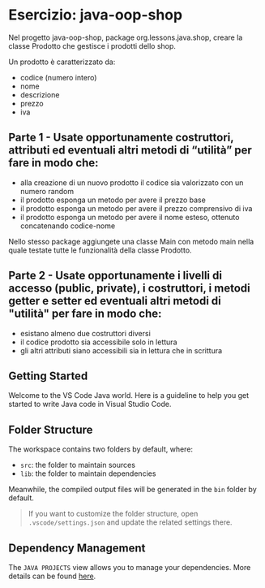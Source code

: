 # Esercizio: java-oop-shop

Nel progetto java-oop-shop, package org.lessons.java.shop, creare la classe Prodotto che gestisce i prodotti dello shop. 

Un prodotto è caratterizzato da:
- codice (numero intero)
- nome
- descrizione
- prezzo
- iva

## Parte 1 - Usate opportunamente costruttori, attributi ed eventuali altri metodi di “utilità” per fare in modo che:
- alla creazione di un nuovo prodotto il codice sia valorizzato con un numero random
- il prodotto esponga un metodo per avere il prezzo base 
- il prodotto esponga un metodo per avere il prezzo comprensivo di iva
- il prodotto esponga un metodo per avere il nome esteso, ottenuto concatenando codice-nome

Nello stesso package aggiungete una classe Main con metodo main nella quale testate tutte le funzionalità della classe Prodotto.

## Parte 2 - Usate opportunamente i livelli di accesso (public, private), i costruttori, i metodi getter e setter ed eventuali altri metodi di "utilità" per fare in modo che:
- esistano almeno due costruttori diversi
- il codice prodotto sia accessibile solo in lettura
- gli altri attributi siano accessibili sia in lettura che in scrittura

## Getting Started

Welcome to the VS Code Java world. Here is a guideline to help you get started to write Java code in Visual Studio Code.

## Folder Structure

The workspace contains two folders by default, where:

- `src`: the folder to maintain sources
- `lib`: the folder to maintain dependencies

Meanwhile, the compiled output files will be generated in the `bin` folder by default.

> If you want to customize the folder structure, open `.vscode/settings.json` and update the related settings there.

## Dependency Management

The `JAVA PROJECTS` view allows you to manage your dependencies. More details can be found [here](https://github.com/microsoft/vscode-java-dependency#manage-dependencies).

